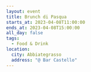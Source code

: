 ```yaml
---
layout: event
title: Brunch di Pasqua
starts_at: 2023-04-08T11:00:00
ends_at: 2023-04-08T15:00:00
all_day: false
tags:
  - Food & Drink
location:
  city: Abbiategrasso
  address: "@ Bar Castello"
---
```

